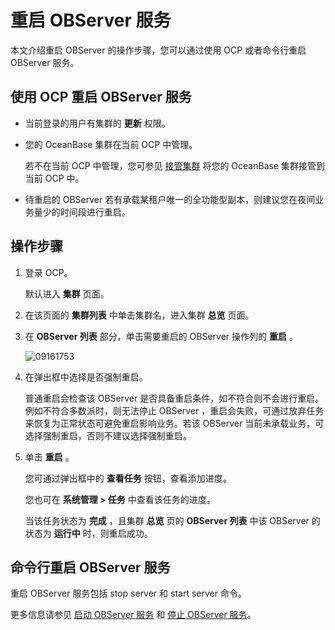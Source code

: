 重启 OBServer 服务 
===================================

本文介绍重启 OBServer 的操作步骤，您可以通过使用 OCP 或者命令行重启 OBServer 服务。

使用 OCP 重启 OBServer 服务 
------------------------------------------

* 当前登录的用户有集群的 **更新** 权限。

  

* 您的 OceanBase 集群在当前 OCP 中管理。

  若不在当前 OCP 中管理，您可参见 [接管集群](t2009254.html#topic-2009254) 将您的 OceanBase 集群接管到当前 OCP 中。
  

* 待重启的 OBServer 若有承载某租户唯一的全功能型副本，则建议您在夜间业务量少的时间段进行重启。

  




操作步骤 
-------------------------

1. 登录 OCP。

   默认进入 **集群** 页面。
   

2. 在该页面的 **集群列表** 中单击集群名，进入集群 **总览** 页面。

   

3. 在 **OBServer 列表** 部分，单击需要重启的 OBServer 操作列的 **重启** 。

   ![09161753](http://icms-x-dita.oss-cn-zhangjiakou.aliyuncs.com/xdita-output/zh-CN/task14977521/images/p327394.png?Expires=7258146975&OSSAccessKeyId=LTAIJfoPL6wmrirR&Signature=yX2NHyw0jOSliapBJdIcgAs0cLA%3D)

4. 在弹出框中选择是否强制重启。

   普通重启会检查该 OBServer 是否具备重启条件，如不符合则不会进行重启。例如不符合多数派时，则无法停止 OBServer ，重启会失败，可通过放弃任务来恢复为正常状态可避免重启影响业务。若该 OBServer 当前未承载业务，可选择强制重启，否则不建议选择强制重启。
   

5. 单击 **重启** 。

   您可通过弹出框中的 **查看任务** 按钮，查看添加进度。

   您也可在 **系统管理 \> 任务** 中查看该任务的进度。

   当该任务状态为 **完成** ，且集群 **总览** 页的 **OBServer 列表** 中该 OBServer 的状态为 **运行中** 时，则重启成功。
   




命令行重启 OBServer 服务 
--------------------------------------

重启 OBServer 服务包括 stop server 和 start server 命令。

更多信息请参见 [启动 OBServer 服务](t2120773.html#topic-2120773) 和 [停止 OBServer 服务](t2158862.html#topic-2158862)。
